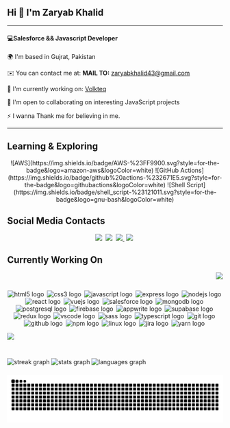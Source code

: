 <h2>Hi 👋 I'm Zaryab Khalid</h2>

<hr/>
<h4>💻Salesforce && Javascript Developer</h4>
<p> 🌍 I'm based in Gujrat, Pakistan</p>
<p> ✉️ You can contact me at: <strong> MAIL TO:</strong> <a href="mailto:zaryabkhalid43@gmail.com">zaryabkhalid43@gmail.com</a></p>
<p> 🚀  I'm currently working on: <a href="https://rehmansolutions.nl">Volkteq</a></p>
<p> 🤝  I'm open to collaborating on interesting JavaScript projects</p>
<p> ⚡  I wanna Thank me for believing in me.</p>
<hr/>


  ## Learning & Exploring
  <p align="center">
    ![AWS](https://img.shields.io/badge/AWS-%23FF9900.svg?style=for-the-badge&logo=amazon-aws&logoColor=white)
    ![GitHub Actions](https://img.shields.io/badge/github%20actions-%232671E5.svg?style=for-the-badge&logo=githubactions&logoColor=white)
    ![Shell Script](https://img.shields.io/badge/shell_script-%23121011.svg?style=for-the-badge&logo=gnu-bash&logoColor=white)
  </p>

## Social Media Contacts

<p align="center">
  <a href="https://www.linkedin.com/in/zaryabkhalid/" target="_blank" style="margin-right:4px"> <img src="https://img.shields.io/badge/linkedin-%230077B5.svg?style=for-the-badge&logo=linkedin&logoColor=white" /></a>
  <a href="https://discord.com/zaryab2490" target="_blank" style="margin-right:4px"> <img src="https://img.shields.io/badge/Discord-%235865F2.svg?style=for-the-badge&logo=discord&logoColor=white" /></a>
  <a href="zaryabkhalid43@gmail.com" target="_blank" style="margin-right:4px"> <img src="https://img.shields.io/badge/Gmail-D14836?style=for-the-badge&logo=gmail&logoColor=white" /> </a>
  <a href="https://linktr.ee/zaryabkhalid605" target="_blank" style="margin-right:4px"><img src="https://img.shields.io/badge/linktree-1de9b6?style=for-the-badge&logo=linktree&logoColor=white"  /></a>
</p>


## Currently Working On

<div align="right">
  <img src="https://visitor-badge.laobi.icu/badge?page_id=zaryabkhalid.zaryabkhalid&left_color=olivedrab&right_color=darkgrey&left_text=Who%20visited%20your%20profile%20%20"  />
</div>

###

<p align="center">
  <img src="https://cdn.jsdelivr.net/gh/devicons/devicon/icons/html5/html5-original.svg" height="30" alt="html5 logo" style="margin-right: 3px" />
 
  <img src="https://cdn.jsdelivr.net/gh/devicons/devicon/icons/css3/css3-original.svg" height="30" alt="css3 logo" style="margin-right: 3px" />

  <img src="https://cdn.jsdelivr.net/gh/devicons/devicon/icons/javascript/javascript-original.svg" height="30" alt="javascript logo" style="margin-right: 3px" />
   
  <img src="https://cdn.jsdelivr.net/gh/devicons/devicon/icons/express/express-original.svg" height="30" alt="express logo" style="margin-right: 3px" />

  <img src="https://cdn.jsdelivr.net/gh/devicons/devicon/icons/nodejs/nodejs-plain-wordmark.svg" height="30" alt="nodejs logo" style="margin-right: 3px" />
 
  <img src="https://cdn.jsdelivr.net/gh/devicons/devicon/icons/react/react-original-wordmark.svg" height="30" alt="react logo" style="margin-right: 3px"  />
 
  <img src="https://cdn.jsdelivr.net/gh/devicons/devicon/icons/vuejs/vuejs-original-wordmark.svg" height="30" alt="vuejs logo" style="margin-right: 3px" />
 
  <img src="https://cdn.jsdelivr.net/gh/devicons/devicon/icons/salesforce/salesforce-original.svg" height="30" alt="salesforce logo"  style="margin-right: 3px"/>
  
  <img src="https://cdn.jsdelivr.net/gh/devicons/devicon/icons/mongodb/mongodb-plain-wordmark.svg" height="30" alt="mongodb logo" style="margin-right: 3px" />

  <img src="https://cdn.jsdelivr.net/gh/devicons/devicon/icons/postgresql/postgresql-original-wordmark.svg" height="30" alt="postgresql logo" style="margin-right: 3px" />
  
  <img src="https://cdn.jsdelivr.net/gh/devicons/devicon/icons/firebase/firebase-plain.svg" height="30" alt="firebase logo" style="margin-right: 3px" />

  <img src="https://cdn.jsdelivr.net/gh/devicons/devicon/icons/appwrite/appwrite-original.svg" height="30" alt="appwrite logo" style="margin-right: 3px"  />
 
  <img src="https://skillicons.dev/icons?i=supabase" height="30" alt="supabase logo" style="margin-right: 3px" />
  
  <img src="https://cdn.jsdelivr.net/gh/devicons/devicon/icons/redux/redux-original.svg" height="30" alt="redux logo" style="margin-right: 3px" />
 
  <img src="https://cdn.jsdelivr.net/gh/devicons/devicon/icons/vscode/vscode-original.svg" height="30" alt="vscode logo"  style="margin-right: 3px"/>
  
  <img src="https://cdn.jsdelivr.net/gh/devicons/devicon/icons/sass/sass-original.svg" height="30" alt="sass logo" style="margin-right: 3px"  />
  
  <img src="https://cdn.jsdelivr.net/gh/devicons/devicon/icons/typescript/typescript-original.svg" height="30" alt="typescript logo" style="margin-right: 3px" />
  
  <img src="https://cdn.jsdelivr.net/gh/devicons/devicon/icons/git/git-plain-wordmark.svg" height="30" alt="git logo"  style="margin-right: 3px"/>
  
  <img src="https://cdn.jsdelivr.net/gh/devicons/devicon/icons/github/github-original.svg" height="30" alt="github logo"  style="margin-right: 3px"/>
 
  <img src="https://cdn.jsdelivr.net/gh/devicons/devicon/icons/npm/npm-original-wordmark.svg" height="30" alt="npm logo" style="margin-right: 3px" />

  <img src="https://cdn.jsdelivr.net/gh/devicons/devicon/icons/linux/linux-original.svg" height="30" alt="linux logo" style="margin-right: 3px" />

  <img src="https://cdn.jsdelivr.net/gh/devicons/devicon/icons/jira/jira-original.svg" height="30" alt="jira logo" style="margin-right: 3px" />

  <img src="https://cdn.simpleicons.org/yarn/2C8EBB" height="30" alt="yarn logo" style="margin-right: 3px" />
</p>




<div>
   <img height="300" src="https://user-images.githubusercontent.com/74038190/213910845-af37a709-8995-40d6-be59-724526e3c3d7.gif"  />
</div>

###

<br clear="both">

<div>
  <img src="https://streak-stats.demolab.com?user=zaryabkhalid&locale=en&mode=weekly&theme=dark&hide_border=false&border_radius=5&order=3" height="170" alt="streak graph"  />
  <img src="https://github-readme-stats.vercel.app/api?username=zaryabkhalid&hide_title=false&hide_rank=false&show_icons=true&include_all_commits=true&count_private=true&disable_animations=false&theme=dark&locale=en&hide_border=false&order=1" height="170" alt="stats graph"  />
  <img src="https://github-readme-stats.vercel.app/api/top-langs?username=zaryabkhalid&locale=en&hide_title=true&layout=compact&card_width=320&langs_count=16&theme=dark&hide_border=false&order=2&custom_title=Worked%20In" height="170" alt="languages graph"  />
</div>

###

<img src="https://raw.githubusercontent.com/zaryabkhalid/zaryabkhalid/output/snake.svg" alt="Snake animation" />

###
